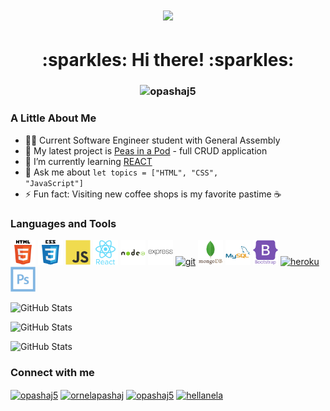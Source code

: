 <h1 align="center" border=#ffffff><img src="https://i.imgur.com/n5W2StH.jpg?1"/></h1>
<h1 align="center">:sparkles: Hi there! :sparkles:</h1>
<h3 align="center"><img src="https://komarev.com/ghpvc/?username=opashaj5&label=Profile%20views&color=0e75b6&style=flat" alt="opashaj5"/></h3>

### A Little About Me

- :woman_student: Current Software Engineer student with General Assembly
- 🔭 My latest project is [Peas in a Pod](https://ornelapeas.herokuapp.com/users/home) - full CRUD application
- 🌱 I’m currently learning [REACT](https://reactjs.org/)
- 💬 Ask me about <code>let topics = ["HTML", "CSS", "JavaScript"]</code>
- ⚡ Fun fact: Visiting new coffee shops is my favorite pastime :coffee:

### Languages and Tools

<a href="https://www.w3.org/html/" target="_blank" rel="noreferrer"><img src="https://raw.githubusercontent.com/devicons/devicon/master/icons/html5/html5-original-wordmark.svg" alt="html5" width="40" height="40"/></a>
<a href="https://www.w3schools.com/css/" target="_blank" rel="noreferrer"><img src="https://raw.githubusercontent.com/devicons/devicon/master/icons/css3/css3-original-wordmark.svg" alt="css3" width="40" height="40"/></a>
<a href="https://developer.mozilla.org/en-US/docs/Web/JavaScript" target="_blank" rel="noreferrer"><img src="https://raw.githubusercontent.com/devicons/devicon/master/icons/javascript/javascript-original.svg" alt="javascript" width="40" height="40"/></a>
<a href="https://reactjs.org/" target="_blank" rel="noreferrer"><img src="https://raw.githubusercontent.com/devicons/devicon/master/icons/react/react-original-wordmark.svg" alt="react" width="40" height="40"/></a>
<a href="https://nodejs.org" target="_blank" rel="noreferrer"><img src="https://raw.githubusercontent.com/devicons/devicon/master/icons/nodejs/nodejs-original-wordmark.svg" alt="nodejs" width="40" height="40"/></a>
<a href="https://expressjs.com" target="_blank" rel="noreferrer"><img src="https://raw.githubusercontent.com/devicons/devicon/master/icons/express/express-original-wordmark.svg" alt="express" width="40" height="40"/></a>
<a href="https://git-scm.com/" target="_blank" rel="noreferrer"><img src="https://www.vectorlogo.zone/logos/git-scm/git-scm-icon.svg" alt="git" width="40" height="40"/></a>
<a href="https://www.mongodb.com/" target="_blank" rel="noreferrer"><img src="https://raw.githubusercontent.com/devicons/devicon/master/icons/mongodb/mongodb-original-wordmark.svg" alt="mongodb" width="40" height="40"/></a>
<a href="https://www.mysql.com/" target="_blank" rel="noreferrer"><img src="https://raw.githubusercontent.com/devicons/devicon/master/icons/mysql/mysql-original-wordmark.svg" alt="mysql" width="40" height="40"/></a>
<a href="https://getbootstrap.com" target="_blank" rel="noreferrer"><img src="https://raw.githubusercontent.com/devicons/devicon/master/icons/bootstrap/bootstrap-plain-wordmark.svg" alt="bootstrap" width="40" height="40"/></a>
<a href="https://heroku.com" target="_blank" rel="noreferrer"><img src="https://www.vectorlogo.zone/logos/heroku/heroku-icon.svg" alt="heroku" width="40" height="40"/></a>
<a href="https://www.photoshop.com/en" target="_blank" rel="noreferrer"><img src="https://raw.githubusercontent.com/devicons/devicon/master/icons/photoshop/photoshop-line.svg" alt="photoshop" width="40" height="40"/></a>

![GitHub Stats](https://github-readme-stats.vercel.app/api?username=opashaj5&theme=radical)

![GitHub Stats](https://github-readme-streak-stats.herokuapp.com/?user=opashaj5&theme=radical)

![GitHub Stats](https://github-readme-stats.vercel.app/api/top-langs?username=opashaj5&theme=radical&show_icons=true&locale=en&layout=compact)

### Connect with me

<a href="https://codepen.io/opashaj5" target="blank"><img align="center" src="https://raw.githubusercontent.com/rahuldkjain/github-profile-readme-generator/master/src/images/icons/Social/codepen.svg" alt="opashaj5" height="30" width="40"/></a>
<a href="https://linkedin.com/in/ornelapashaj" target="blank"><img align="center" src="https://raw.githubusercontent.com/rahuldkjain/github-profile-readme-generator/master/src/images/icons/Social/linked-in-alt.svg" alt="ornelapashaj" height="30" width="40"/></a>
<a href="https://codesandbox.com/opashaj5" target="blank"><img align="center" src="https://raw.githubusercontent.com/rahuldkjain/github-profile-readme-generator/master/src/images/icons/Social/codesandbox.svg" alt="opashaj5" height="30" width="40"/></a>
<a href="https://instagram.com/hellanela" target="blank"><img align="center" src="https://raw.githubusercontent.com/rahuldkjain/github-profile-readme-generator/master/src/images/icons/Social/instagram.svg" alt="hellanela" height="30" width="40"/></a>
